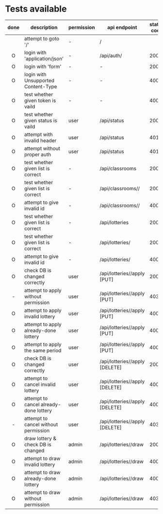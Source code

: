 # Tests available

| done | description                           | permission | api endpoint                       | status code |  test_method name                      | misk        |
|:----:|---------------------------------------|------------|------------------------------------|-------------|----------------------------------------|-------------|
|      | attempt to goto '/'                   |  -         | /                                  |             | test_toppage                           |             |
|  O   | login with 'application/json'         |  -         | /api/auth/                         | 200         | test_login                             |             |
|  O   | login with 'form'                     |  -         |   -                                | 200         | test_login_form                        |             |
|  O   | login with Unsupported Content-Type   |  -         |   -                                | 400         | test_login_invalid                     |             |
|  O   | test whether given token is vaild     |  -         |   -                                | 400         | test_auth_token                        |             |
|  O   | test whether given status is vaild    |  user      | /api/status                        | 200         | test_status                            |             |
|  O   | attempt with invalid header           |  user      | /api/status                        | 401         | test_status_invalid_header             |             |
|  O   | attempt without proper auth           |  user      | /api/status                        | 401         | test_status_invalid_auth               |             |
|  O   | test whether given list is correct    |  -         | /api/classrooms                    | 200         | test_get_allclassrooms                 |             |
|  O   | test whether given list is correct    |  -         | /api/classrooms/<id>/              | 200         | test_get_specific_classroom            |             |
|  O   | attempt to give invalid id            |  -         | /api/classrooms/<id>/              | 400         | test_get_specific_classroom_invalid_id |             |
|  O   | test whether given list is correct    |  -         | /api/lotteries                     | 200         | test_get_alllotteries                  |             |
|  O   | test whether given list is correct    |  -         | /api/lotteries/<id>                | 200         | test_get_specific_lottery              |             |
|  O   | attempt to give invalid id            |  -         | /api/lotteries/<id>                | 400         | test_get_specific_lottery_invalid_id   |             |
|  O   | check DB is changed correctly         |  user      | /api/lotteries/<id>/apply [PUT]    | 200         | test_apply                             |             |
|  -   | attempt to apply without permission   |  user      | /api/lotteries/<id>/apply [PUT]    | 403         | test_apply_noperm                      | for future  |
|  O   | attempt to apply invalid lottery      |  user      | /api/lotteries/<id>/apply [PUT]    | 400         | test_apply_invalid                     |             |
|  O   | attempt to apply already-done lottery |  user      | /api/lotteries/<id>/apply [PUT]    | 400         | test_apply_already_done                |             |
|  O   | attempt to apply the same period      |  user      | /api/lotteries/<id>/apply [PUT]    | 400         | test_apply_same_period                 |             |
|  O   | check DB is changed correctly         |  user      | /api/lotteries/<id>/apply [DELETE] | 200         | test_cancel                            |             |
|  O   | attempt to cancel invalid lottery     |  user      | /api/lotteries/<id>/apply [DELETE] | 400         | test_cancel_invalid                    |             |
|  O   | attempt to cancel already-done lottery|  user      | /api/lotteries/<id>/apply [DELETE] | 400         | test_cancel_already_done               |             |
|  -   | attempt to cancel without permission  |  user      | /api/lotteries/<id>/apply [DELETE] | 403         | test_cancel_noperm                     | for future  |
|  O   | draw lottery & check DB is changed    |  admin     | /api/lotteries/<id>/draw           | 200         | test_draw                              |             |
|  O   | attempt to draw invalid lottery       |  admin     | /api/lotteries/<id>/draw           | 400         | test_draw_invalid                      |             |
|  O   | attempt to draw already-done lottery  |  admin     | /api/lotteries/<id>/draw           | 400         | test_draw_already_done                 |             |
|  O   | attempt to draw without permission    |  admin     | /api/lotteries/<id>/draw           | 403         | test_draw_noperm                       |             |
